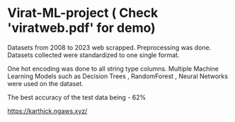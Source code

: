# Virat-ML-project ( Check 'viratweb.pdf' for demo)
Datasets from 2008 to 2023 web scrapped. Preprocessing was done. Datasets collected were standardized to one single format. 

One hot encoding was done to all string type columns. Multiple Machine Learning Models such as Decision Trees , RandomForest ,
Neural Networks were used on the dataset. 

The best accuracy of the test data being - 62%


https://karthick.ngaws.xyz/

